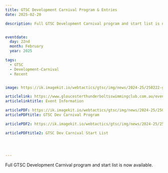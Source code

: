 ```yaml
---
title: GTSC Development Carnival Program & Entries
date: 2025-02-20

description: Full GTSC Development Carnival program and start list is now available.


eventdate:
  day: 22nd
  month: February
  year: 2025

tags:
  - GTSC
  - Development-Carnival
  - Recent


image: https://ik.imagekit.io/webtactics/gtsc/img/news/2024-25/250222-gtsc-development-carnival-3.jpg

articlelink: https://www.gloucesterthunderboltsswimmingclub.com.au/events/2025-gloucester-thunderbolts-qualifying-carnival/
articlelinktitle: Event Information

articlePDF: https://ik.imagekit.io/webtactics/gtsc/img/news/2024-25/250222-GTSC-Full-2025-Qualifying-Carnival-Program.pdf
articlePDFtitle: GTSC Dev Carnival Program 

articlePDF2: https://ik.imagekit.io/webtactics/gtsc/img/news/2024-25/250222-GTSC-start-list-2025-qualifying-carnival.pdf

articlePDFtitle2: GTSC Dev Carnival Start List




---
```



Full GTSC Development Carnival program and start list is now available.





